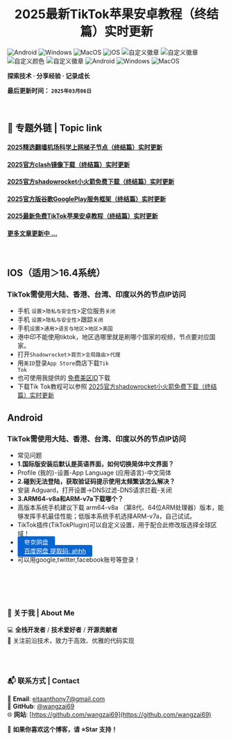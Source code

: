 <h1 align="center">2025最新TikTok苹果安卓教程（终结篇）实时更新</h1>

![Android](https://img.shields.io/badge/安卓-Android-brightgreen)
![Windows](https://img.shields.io/badge/微软-Windows-blue)
![MacOS](https://img.shields.io/badge/OS-MacOS-lightgrey)
![iOS](https://img.shields.io/badge/苹果-iOS-red)
![自定义徽章](https://img.shields.io/badge/linux-github-green)
![自定义徽章](https://img.shields.io/badge/网络-梯子-yellow)
![自定义颜色](https://img.shields.io/badge/科学-上网-orange)
![自定义徽章](https://img.shields.io/badge/图文-教程-purple)
![Android](https://img.shields.io/badge/美区-ID-brightgreen)
![Windows](https://img.shields.io/badge/clash-clashX-blue)
![MacOS](https://img.shields.io/badge/shadowrocket-小火箭-lightgrey)



**探索技术 · 分享经验 · 记录成长**

**最后更新时间： `2025年03月06日`**

<br>

## 📖 专题外链 | Topic link  
#### [2025精选翻墙机场科学上网梯子节点（终结篇）实时更新](https://github.com/wangzai69/vpn)
#### [2025官方clash镜像下载（终结篇）实时更新](https://github.com/wangzai69/clash)
#### [2025官方shadowrocket小火箭免费下载（终结篇）实时更新](https://github.com/wangzai69/shadowrocket)
#### [2025官方版谷歌GooglePlay服务框架（终结篇）实时更新](https://github.com/wangzai69/GooglePlay)
#### [2025最新免费TikTok苹果安卓教程（终结篇）实时更新](https://github.com/wangzai69/GooglePlay)
#### [更多文章更新中 ... ]()

<br>

## IOS（适用＞16.4系统）
### TikTok需使用大陆、香港、台湾、印度以外的节点IP访问
- 手机 <code>设置</code>><code>隐私与安全性</code>>定位服务<code>关闭</code>
- 手机 <code>设置</code>><code>隐私与安全性</code>>跟踪<code>关闭</code>
- 手机<code>设置</code>><code>通用</code>><code>语言与地区</code>><code>地区</code>><code>美国</code>
- 港中印不能使用tiktok，地区选哪里就是刷哪个国家的视频，节点要对应国家。
- 打开<code>Shadowrocket</code>><code>首页</code>><code>全局路由</code>><code>代理</code>
- 用<code>美ID</code>登录<code>App Store</code>商店下载<code>Tik Tok</code>
- 也可使用我提供的 [免费美区ID](https://github.com/wangzai69/AppStoreID)下载
- 下载Tik Tok教程可以参照 [2025官方shadowrocket小火箭免费下载（终结篇）实时更新](https://github.com/wangzai69/shadowrocket)

## Android
### TikTok需使用大陆、香港、台湾、印度以外的节点IP访问
- 常见问题
- ****1.国际版安装后默认是英语界面，如何切换简体中文界面？****
- Profile (我的)-设置-App Language (应用语言)-中文简体
- ****2.碰到无法登陆，获取验证码提示使用太频繁该怎么解决？****
- 安装 Adguard，打开设置->DNS过滤-DNS请求拦截-关闭
- ****3.ARM64-v8a和ARM-v7a下载哪个？****
- 高版本系统手机建议下载 arm64-v8a （第8代、64位ARM处理器）版本，能够发挥手机最佳性能；低版本系统手机选择ARM-v7a，自己试试。
- TikTok插件(TikTokPlugin)可以自定义设置，用于配合此修改版选择全球区域！
- <a href="https://pan.quark.cn/s/9abb0ff027c3" class="button" style="color: #fff; background-color: #0665d0; padding: 5px 15px; border-radius: 3px;">夸克网盘</a>
- <a href="https://pan.baidu.com/s/15y3_pod5-Kq8a-uxYqvHsA?pwd=ahhh" class="button" style="color: #fff; background-color: #0665d0; padding: 5px 15px; border-radius: 3px;">百度网盘 提取码: ahhh</a>
- 可以用google,twitter,facebook账号等登录！


<br>

##

<br>

### 📌 关于我 | About Me  
💻 **全栈开发者** / **技术爱好者** / **开源贡献者**  
🚀 关注前沿技术，致力于高效、优雅的代码实现  

<br>
<br>

### 📬 联系方式 | Contact  
📧 **Email**: [eitaanthony7@gmail.com](mailto:eitaanthony7@gmail.com)  
🐙 **GitHub**: [@wangzai69](https://github.com/wangzai69)  
🌐 **网站**: [https://github.com/wangzai69](https://github.com/wangzai69)  

📢 **如果你喜欢这个博客，请 ⭐Star 支持！**  

<br>
<br>


